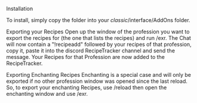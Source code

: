 Installation

  To install, simply copy the folder into your _classic_/interface/AddOns folder.

Exporting your Recipes
  Open up the window of the profession you want to export the recipes for (the one that lists the recipes) and run /exr.
  The Chat will now contain a "!recipeadd" followed by your recipes of that profession, copy it, paste it into the discord 
  RecipeTracker channel and send the message. Your Recipes for that Profession are now added to the RecipeTracker.
  
Exporting Enchanting Recipes
  Enchanting is a special case and will only be exported if no other profession window was opened since the last reload.
  So, to export your enchanting Recipes, use /reload then open the enchanting window and use /exr.
